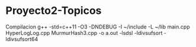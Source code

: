 # Proyecto2-Topicos
Compilacion
g++ -std=c++11 -O3 -DNDEBUG -I ~/include -L ~/lib main.cpp HyperLogLog.cpp MurmurHash3.cpp -o a.out -lsdsl -ldivsufsort -ldivsufsort64
